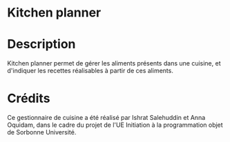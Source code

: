 # Kitchen planner

# Description
Kitchen planner permet de gérer les aliments présents dans une cuisine, et
d'indiquer les recettes réalisables à partir de ces aliments.


# Crédits
Ce gestionnaire de cuisine a été réalisé par Ishrat Salehuddin et Anna Oquidam,
dans le cadre du projet de l'UE Initiation à la programmation objet de Sorbonne
Université.

